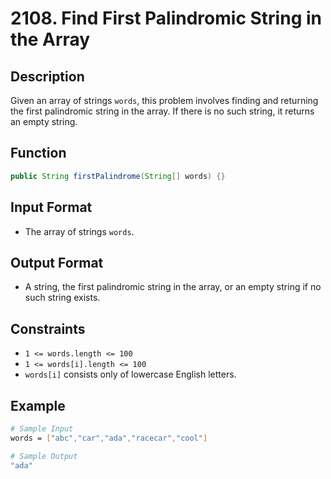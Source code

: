 # 2108. Find First Palindromic String in the Array

## Description

Given an array of strings `words`, this problem involves finding and returning the first palindromic string in the array. If there is no such string, it returns an empty string.

## Function

```java
public String firstPalindrome(String[] words) {}
```

## Input Format

- The array of strings `words`.

## Output Format

- A string, the first palindromic string in the array, or an empty string if no such string exists.

## Constraints

- `1 <= words.length <= 100`
- `1 <= words[i].length <= 100`
- `words[i]` consists only of lowercase English letters.

## Example

```bash
# Sample Input
words = ["abc","car","ada","racecar","cool"]

# Sample Output
"ada"
```
